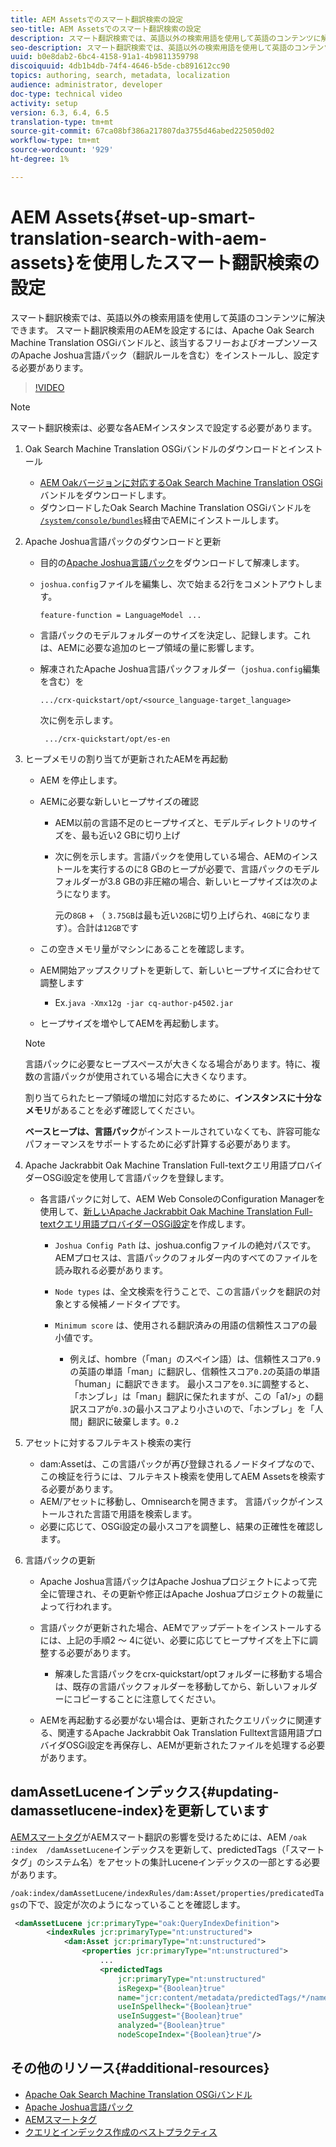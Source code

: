 ```yaml
---
title: AEM Assetsでのスマート翻訳検索の設定
seo-title: AEM Assetsでのスマート翻訳検索の設定
description: スマート翻訳検索では、英語以外の検索用語を使用して英語のコンテンツに解決できます。 スマート翻訳検索用のAEMを設定するには、Apache Oak Search Machine Translation OSGiバンドルと、該当するフリーおよびオープンソースのApache Joshua言語パック（翻訳ルールを含む）をインストールし、設定する必要があります。
seo-description: スマート翻訳検索では、英語以外の検索用語を使用して英語のコンテンツに解決できます。 スマート翻訳検索用のAEMを設定するには、Apache Oak Search Machine Translation OSGiバンドルと、該当するフリーおよびオープンソースのApache Joshua言語パック（翻訳ルールを含む）をインストールし、設定する必要があります。
uuid: b0e8dab2-6bc4-4158-91a1-4b9811359798
discoiquuid: 4db1b4db-74f4-4646-b5de-cb891612cc90
topics: authoring, search, metadata, localization
audience: administrator, developer
doc-type: technical video
activity: setup
version: 6.3, 6.4, 6.5
translation-type: tm+mt
source-git-commit: 67ca08bf386a217807da3755d46abed225050d02
workflow-type: tm+mt
source-wordcount: '929'
ht-degree: 1%

---
```



# AEM Assets{#set-up-smart-translation-search-with-aem-assets}を使用したスマート翻訳検索の設定

スマート翻訳検索では、英語以外の検索用語を使用して英語のコンテンツに解決できます。 スマート翻訳検索用のAEMを設定するには、Apache Oak Search Machine Translation OSGiバンドルと、該当するフリーおよびオープンソースのApache Joshua言語パック（翻訳ルールを含む）をインストールし、設定する必要があります。

>[!VIDEO](https://video.tv.adobe.com/v/21291/?quality=9&learn=on)

>[!NOTE]
>
>スマート翻訳検索は、必要な各AEMインスタンスで設定する必要があります。

1. Oak Search Machine Translation OSGiバンドルのダウンロードとインストール
   * [AEM Oakバージョンに対応するOak Search Machine Translation OSGi](https://search.maven.org/#search%7Cgav%7C1%7Cg%3A%22org.apache.jackrabbit%22%20AND%20a%3A%22oak-search-mt%22) バンドルをダウンロードします。
   * ダウンロードしたOak Search Machine Translation OSGiバンドルを[ `/system/console/bundles`](http://localhost:4502/system/console/bundles)経由でAEMにインストールします。

2. Apache Joshua言語パックのダウンロードと更新
   * 目的の[Apache Joshua言語パック](https://cwiki.apache.org/confluence/display/JOSHUA/Language+Packs)をダウンロードして解凍します。
   * `joshua.config`ファイルを編集し、次で始まる2行をコメントアウトします。

      ```
      feature-function = LanguageModel ...
      ```

   * 言語パックのモデルフォルダーのサイズを決定し、記録します。これは、AEMに必要な追加のヒープ領域の量に影響します。
   * 解凍されたApache Joshua言語パックフォルダー（`joshua.config`編集を含む）を

      ```
      .../crx-quickstart/opt/<source_language-target_language>
      ```

      次に例を示します。

      ```
       .../crx-quickstart/opt/es-en
      ```

3. ヒープメモリの割り当てが更新されたAEMを再起動
   * AEM を停止します。
   * AEMに必要な新しいヒープサイズの確認

      * AEM以前の言語不足のヒープサイズと、モデルディレクトリのサイズを、最も近い2 GBに切り上げ
      * 次に例を示します。言語パックを使用している場合、AEMのインストールを実行するのに8 GBのヒープが必要で、言語パックのモデルフォルダーが3.8 GBの非圧縮の場合、新しいヒープサイズは次のようになります。

         元の`8GB` + （ `3.75GB`は最も近い`2GB`に切り上げられ、`4GB`になります）。合計は`12GB`です
   * この空きメモリ量がマシンにあることを確認します。
   * AEM開始アップスクリプトを更新して、新しいヒープサイズに合わせて調整します

      * Ex.`java -Xmx12g -jar cq-author-p4502.jar`
   * ヒープサイズを増やしてAEMを再起動します。

   >[!NOTE]
   >
   >言語パックに必要なヒープスペースが大きくなる場合があります。特に、複数の言語パックが使用されている場合に大きくなります。
   >
   >
   >割り当てられたヒープ領域の増加に対応するために、**インスタンスに十分なメモリ**&#x200B;があることを必ず確認してください。
   >
   >
   >**ベースヒープは、言語パック**&#x200B;がインストールされていなくても、許容可能なパフォーマンスをサポートするために必ず計算する必要があります。

4. Apache Jackrabbit Oak Machine Translation Full-textクエリ用語プロバイダーOSGi設定を使用して言語パックを登録します。

   * 各言語パックに対して、AEM Web ConsoleのConfiguration Managerを使用して、[新しいApache Jackrabbit Oak Machine Translation Full-textクエリ用語プロバイダーOSGi設定](http://localhost:4502/system/console/configMgr/org.apache.jackrabbit.oak.plugins.index.mt.MTFulltextQueryTermsProviderFactory)を作成します。

      * `Joshua Config Path` は、joshua.configファイルの絶対パスです。AEMプロセスは、言語パックのフォルダー内のすべてのファイルを読み取れる必要があります。
      * `Node types` は、全文検索を行うことで、この言語パックを翻訳の対象とする候補ノードタイプです。
      * `Minimum score` は、使用される翻訳済みの用語の信頼性スコアの最小値です。

         * 例えば、hombre（「man」のスペイン語）は、信頼性スコア`0.9`の英語の単語「man」に翻訳し、信頼性スコア`0.2`の英語の単語「human」に翻訳できます。 最小スコアを`0.3`に調整すると、「ホンブレ」は「man」翻訳に保たれますが、この「a1/>」の翻訳スコアが`0.3`の最小スコアより小さいので、「ホンブレ」を「人間」翻訳に破棄します。`0.2`

5. アセットに対するフルテキスト検索の実行
   * dam:Assetは、この言語パックが再び登録されるノードタイプなので、この検証を行うには、フルテキスト検索を使用してAEM Assetsを検索する必要があります。
   * AEM/アセットに移動し、Omnisearchを開きます。 言語パックがインストールされた言語で用語を検索します。
   * 必要に応じて、OSGi設定の最小スコアを調整し、結果の正確性を確認します。

6. 言語パックの更新
   * Apache Joshua言語パックはApache Joshuaプロジェクトによって完全に管理され、その更新や修正はApache Joshuaプロジェクトの裁量によって行われます。
   * 言語パックが更新された場合、AEMでアップデートをインストールするには、上記の手順2 ～ 4に従い、必要に応じてヒープサイズを上下に調整する必要があります。

      * 解凍した言語パックをcrx-quickstart/optフォルダーに移動する場合は、既存の言語パックフォルダーを移動してから、新しいフォルダーにコピーすることに注意してください。
   * AEMを再起動する必要がない場合は、更新されたクエリパックに関連する、関連するApache Jackrabbit Oak Translation Fulltext言語用語プロバイダOSGi設定を再保存し、AEMが更新されたファイルを処理する必要があります。


## damAssetLuceneインデックス{#updating-damassetlucene-index}を更新しています

[AEMスマートタグ](https://helpx.adobe.com/experience-manager/6-3/assets/using/touch-ui-smart-tags.html)がAEMスマート翻訳の影響を受けるためには、AEM `/oak   :index  /damAssetLucene`インデックスを更新して、predictedTags（「スマートタグ」のシステム名）をアセットの集計Luceneインデックスの一部とする必要があります。

`/oak:index/damAssetLucene/indexRules/dam:Asset/properties/predicatedTags`の下で、設定が次のようになっていることを確認します。

```xml
 <damAssetLucene jcr:primaryType="oak:QueryIndexDefinition">
        <indexRules jcr:primaryType="nt:unstructured">
            <dam:Asset jcr:primaryType="nt:unstructured">
                <properties jcr:primaryType="nt:unstructured">
                    ...
                    <predictedTags
                        jcr:primaryType="nt:unstructured"
                        isRegexp="{Boolean}true"
                        name="jcr:content/metadata/predictedTags/*/name"
                        useInSpellheck="{Boolean}true"
                        useInSuggest="{Boolean}true"
                        analyzed="{Boolean}true"
                        nodeScopeIndex="{Boolean}true"/>
```

## その他のリソース{#additional-resources}

* [Apache Oak Search Machine Translation OSGiバンドル](https://search.maven.org/#search%7Cgav%7C1%7Cg%3A%22org.apache.jackrabbit%22%20AND%20a%3A%22oak-search-mt%22)
* [Apache Joshua言語パック](https://cwiki.apache.org/confluence/display/JOSHUA/Language+Packs)
* [AEMスマートタグ](https://helpx.adobe.com/experience-manager/6-3/assets/using/touch-ui-smart-tags.html)
* [クエリとインデックス作成のベストプラクティス](https://helpx.adobe.com/experience-manager/6-5/sites/deploying/using/best-practices-for-queries-and-indexing.html)